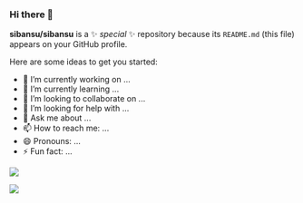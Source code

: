 ### Hi there 👋


**sibansu/sibansu** is a ✨ _special_ ✨ repository because its `README.md` (this file) appears on your GitHub profile.

Here are some ideas to get you started:

- 🔭 I’m currently working on ...
- 🌱 I’m currently learning ...
- 👯 I’m looking to collaborate on ...
- 🤔 I’m looking for help with ...
- 💬 Ask me about ...
- 📫 How to reach me: ...
- 😄 Pronouns: ...
- ⚡ Fun fact: ...

![](https://github-readme-stats.vercel.app/api?username=sibansu&count_private=true&show_icons=true&theme=radical)

![](https://github-readme-stats.vercel.app/api/top-langs/?username=SIBANSU&show_icons=true&theme=radical)
